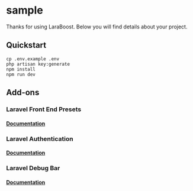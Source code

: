 # sample

Thanks for using LaraBoost. Below you will find details about your project.

## Quickstart

```
cp .env.example .env
php artisan key:generate
npm install
npm run dev
```

## Add-ons

### Laravel Front End Presets
#### [Documentation](https://laravel.com/docs/5.6/frontend)

### Laravel Authentication
#### [Documentation](https://laravel.com/docs/5.6/authentication)

### Laravel Debug Bar
#### [Documentation](https://github.com/barryvdh/laravel-debugbar)

